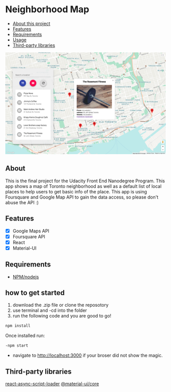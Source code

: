 # Neighborhood Map

- [About this project](#about)
- [Features](#features)
- [Requirements](#requirements)
- [Usage](#usage)
- [Third-party libraries](#Third-party-libraries)

<a name="about"></a>
![Screenshot](screenshot.png)
## About
This is the final project for the Udacity Front End Nanodegree Program. This app shows a map of Toronto neighborhood as well as a default list of local places to help users to get basic info of the place. This app is using Foursquare and Google Map API to gain the data access, so please don't abuse the API :)

<a name="features"></a>
## Features
- [x] Google Maps API
- [x] Foursquare API
- [x] React
- [x] Material-UI

<a name="requirements"></a>
## Requirements
- [NPM/nodejs](https://nodejs.org/en/)

<a name="usage"></a>
## how to get started
1. download the .zip file or clone the reposotory
2. use terminal and -cd into the folder
3. run the following code and you are good to go!
```bash
npm install
```
Once installed run:
```bash
-npm start
```
- navigate to [http://localhost:3000](http://localhost:3000) if your broser did not show the magic.

<a name="Third-party-libraries"></a>
## Third-party libraries
[react-async-script-loader](https://www.npmjs.com/package/react-async-script-loader)
[@material-ui/core](https://www.npmjs.com/package/@material-ui/core)